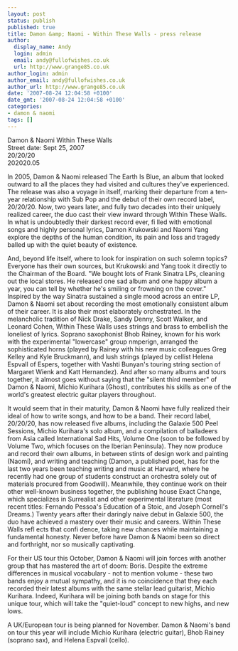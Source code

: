 ```yaml
---
layout: post
status: publish
published: true
title: Damon &amp; Naomi - Within These Walls - press release
author:
  display_name: Andy
  login: admin
  email: andy@fullofwishes.co.uk
  url: http://www.grange85.co.uk
author_login: admin
author_email: andy@fullofwishes.co.uk
author_url: http://www.grange85.co.uk
date: '2007-08-24 12:04:58 +0100'
date_gmt: '2007-08-24 12:04:58 +0100'
categories:
- damon & naomi
tags: []
---
```

<p>Damon & Naomi Within These Walls<br/>Street date: Sept 25, 2007<br/>20/20/20<br/>202020.05</p>
<p>In 2005, Damon & Naomi released The Earth Is Blue, an album that looked outward to all the places they had visited and cultures they've experienced. The release was also a voyage in itself, marking their departure from a ten-year relationship with Sub Pop and the debut of their own record label, 20/20/20. Now, two years later, and fully two decades into their uniquely realized career, the duo cast their view inward through Within These Walls. In what is undoubtedly their darkest record ever, fi lled with emotional songs and highly personal lyrics, Damon Krukowski and Naomi Yang explore the depths of the human condition, its pain and loss and tragedy balled up with the quiet beauty of existence.</p>
<p>And, beyond life itself, where to look for inspiration on such solemn topics? Everyone has their own sources, but Krukowski and Yang took it directly to the Chairman of the Board. "We bought lots of Frank Sinatra LPs, cleaning out the local stores. He released one sad album and one happy album a year, you can tell by whether he's smiling or frowning on the cover." Inspired by the way Sinatra sustained a single mood across an entire LP, Damon & Naomi set about recording the most emotionally consistent album of their career. It is also their most elaborately orchestrated. In the melancholic tradition of Nick Drake, Sandy Denny, Scott Walker, and Leonard Cohen, Within These Walls uses strings and brass to embellish the loneliest of lyrics. Soprano saxophonist Bhob Rainey, known for his work with the experimental "lowercase" group nmperign, arranged the sophisticated horns (played by Rainey with his new music colleagues Greg Kelley and Kyle Bruckmann), and lush strings (played by cellist Helena Espvall of Espers, together with Vashti Bunyan's touring string section of Margaret Wienk and Katt Hernandez). And after so many albums and tours together, it almost goes without saying that the "silent third member" of Damon & Naomi, Michio Kurihara (Ghost), contributes his skills as one of the world's greatest electric guitar players throughout.</p>
<p>It would seem that in their maturity, Damon & Naomi have fully realized their ideal of how to write songs, and how to be a band. Their record label, 20/20/20, has now released five albums, including the Galaxie 500 Peel Sessions, Michio Kurihara's solo album, and a compilation of balladeers from Asia called International Sad Hits, Volume One (soon to be followed by Volume Two, which focuses on the Iberian Peninsula). They now produce and record their own albums, in between stints of design work and painting (Naomi), and writing and teaching (Damon, a published poet, has for the last two years been teaching writing and music at Harvard, where he recently had one group of students construct an orchestra solely out of materials procured from Goodwill). Meanwhile, they continue work on their other well-known business together, the publishing house Exact Change, which specializes in Surrealist and other experimental literature (most recent titles: Fernando Pessoa's Education of a Stoic, and Joseph Cornell's Dreams.) Twenty years after their daringly naive debut in Galaxie 500, the duo have achieved a mastery over their music and careers. Within These Walls refl ects that confi dence, taking new chances while maintaining a fundamental honesty. Never before have Damon & Naomi been so direct and forthright, nor so musically captivating.</p>
<p>For their US tour this October, Damon & Naomi will join forces with another group that has mastered the art of doom: Boris. Despite the extreme differences in musical vocabulary - not to mention volume - these two bands enjoy a mutual sympathy, and it is no coincidence that they each recorded their latest albums with the same stellar lead guitarist, Michio Kurihara. Indeed, Kurihara will be joining both bands on stage for this unique tour, which will take the "quiet-loud" concept to new highs, and new lows.</p>
<p>A UK/European tour is being planned for November. Damon & Naomi's band on tour this year will include Michio Kurihara (electric guitar), Bhob Rainey (soprano sax), and Helena Espvall (cello).</p>
